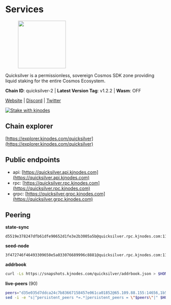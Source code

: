 # Services

<figure><img src="https://raw.githubusercontent.com/kj89/testnet_manuals/main/pingpub/logos/quicksilver.png" width="150" alt=""><figcaption></figcaption></figure>

Quicksilver is a permissionless, sovereign Cosmos SDK zone providing liquid staking for the entire Cosmos Ecosystem.

**Chain ID**: quicksilver-2 | **Latest Version Tag**: v1.2.2 | **Wasm**: OFF

[Website](https://quicksilver.zone) | [Discord](https://discord.gg/quicksilverprotocol) | [Twitter](https://twitter.com/quicksilverzone)

[![Stake with kjnodes](https://i.ibb.co/cr44Q8j/button-stake-with-kjnodes.png)](https://restake.app/quicksilver/None)


## Chain explorer
[https://explorer.kjnodes.com/quicksilver](https://explorer.kjnodes.com/quicksilver)

## Public endpoints

* api: [https://quicksilver.api.kjnodes.com](https://quicksilver.api.kjnodes.com)
* rpc: [https://quicksilver.rpc.kjnodes.com](https://quicksilver.rpc.kjnodes.com)
* grpc: [https://quicksilver.grpc.kjnodes.com](https://quicksilver.grpc.kjnodes.com)

## Peering

**state-sync**

```text
d5519e378247dfb61dfe90652d1fe3e2b3005a5b@quicksilver.rpc.kjnodes.com:11656
```

**seed-node**

```text
3f472746f46493309650e5a033076689996c8881@quicksilver.rpc.kjnodes.com:11659
```

**addrbook**
```bash
curl -Ls https://snapshots.kjnodes.com/quicksilver/addrbook.json > $HOME/.quicksilverd/config/addrbook.json
```

**live-peers** (90)
```bash
peers="d35e035d7ddca24c7b83667158457e061ca01852@65.109.88.155:14656,1b569bf57da79df4f85d207a161a97626988af76@65.109.92.241:20026,f73b2b887e7d1c01a3d753db359a0058e634e767@65.108.201.154:2090,ee14b4bbeb436056952c8e4e7c84826dfb92143b@65.109.105.17:26656,0307e98cceb81b5f075ee69f53c0032940dea98c@65.108.43.113:26656,5f0c0411e34e1c7d0b9c53749d90a923b5e8c625@65.21.133.125:35656,93593a7315477ecc0d0d072aac87fa7630ab6b2b@95.217.122.80:22656,ac610f4907efb3e04f4f9915ca3ed91ab0273573@65.108.85.218:26656,4559f4c24037bfad4791b2a6d6d5c769a16cad53@65.109.92.79:15656,09f16a08fb0da3a20a7bc0212e3bc4645b04918c@65.21.142.30:28656,ef1cb5bff5b76957f02636a30d5d85d861a35dbe@65.109.92.240:21026,d22c450ef79e019dc702d9098ff09f02294e6dff@65.109.37.58:26656,5fe7dc208641e3e730867c49b396cc7e248969fc@88.208.34.134:26656,8b575bbadf6bacdae40cf97681f111f6b0eb3a91@65.108.206.57:11656,4fe29b9b138301ecc0906fe909a833952983d277@65.21.89.54:26654,c83255ae59dc358a9b2cb908058e8affe46eaaff@65.108.193.249:2390,d6246909abf0c5e82f48ce6f623cba587b899e15@217.160.246.138:26656,0914b21ef0c3b325a82a37e58107d1271f201258@162.55.194.205:11656,063cc6b75194c4f943d32c549667ba210a7f2de1@195.3.222.240:26856,d9bfa29e0cf9c4ce0cc9c26d98e5d97228f93b0b@65.109.88.38:11656,ef9c9b1952f245fbb24603d5a1f643041bec7af7@141.95.65.26:29986,5e2b0913543b7e1e070e32326d5d901b456b2190@146.19.24.133:26656,271419d3eb3878c902ebb0064490ad702d9d067f@144.76.145.150:26656,0d92ed4e041916b60a5a2db934e259447d9a0479@65.108.13.185:27262,c3ec2daba16e457ca5117079f34ff49e99e7572d@65.109.94.221:35656,c8b01e6700d048b1aae34d76f5c56511b2a90ab1@57.128.133.24:26656,79b214369c8f52c2d33cf79fc1897677b24cf8cb@94.130.240.229:2000,8af9b9d86faaa41e5036b8ea143e63acb88a4a59@95.217.109.223:36656,2de4190c0e42a04f4cfb962c76ea90bf179a0b84@95.216.46.251:26656,e1b058e5cfa2b836ddaa496b10911da62dcf182e@138.201.8.248:26656,daf13ad58753b30cae8080217167d48b5b5137b4@78.107.234.44:26656,05241d21ff9e7c699bbdb4faa73da1860b6d8cd7@128.199.85.168:26656,e3f8ffcdcf2f7e15a702ee72a87d4a48ab206057@148.72.153.85:26656,e50848e299c7909245a9af690341ff27e21f7b69@65.109.49.111:56656,f644e9f9229ab7c9c70907b134b3b96b18163935@146.19.24.195:22656,ebafaa0d0087ecfc785b095d6a91a67a12eecd80@5.9.100.25:26656,0a3860f9d3c27b34910fe8660240ae55699b55c2@84.244.95.245:26656,b71ddbe0702383c73128f759a910a6d55ccee3b6@46.4.112.18:11656,83435bc3cbb0204188c666259ccebcd73ac33ec8@65.109.139.182:11656,71b753819eb653e99e6a825b80af20ca9bccb087@135.125.163.63:24666,8ebd6e7c74a9c36a175f9a86148354b378a4f387@185.248.24.16:26656,be4ff5b09936e32d9a4f87f5a5118973160d58f2@78.47.214.204:26656,0a226e70ceb7a4123e66216d1ed83ef22ed8a187@185.119.118.118:2000,9bd2b7e39fb0d823402f22c90e3000fdf3cd05bf@88.99.104.180:26656,b212d5740b2e11e54f56b072dc13b6134650cfb5@169.155.168.98:26656,e8f43949897a5453433d411a867c7729d3924719@38.242.216.246:19656,ebc272824924ea1a27ea3183dd0b9ba713494f83@195.3.220.136:27026,e726816f42831689eab9378d5d577f1d06d25716@176.9.188.21:26656,443ad7c991b2915b620673b10206c92e2b4040e0@173.67.177.120:26656,9f0770c748d9323223722faacd30262218287b40@65.108.238.102:11156,4a73a81a94c9cd7147a84c35c7ab7abec94093bd@204.93.241.110:27651,a1f5e0b68f36091d5fc8f30aba914b6c191f21fa@65.108.128.201:11156,c207da8baf9ff916285c7fec684fb1bc3ff2ba65@93.115.25.106:47656,ae353518e6009eb48d80ccf6a006a9644e9dd309@146.19.24.101:26656,46a0c8717148c4a4aa86eaaa9727e7bc6bb8e70c@49.12.7.7:26656,679f56feb7f4f91d46a92d0eb474d1dc43466d18@213.239.215.59:29986,f3263230b4bd692de6807a83a31594770433d337@62.171.186.160:26656,a7d96dc929824613315dcc1c90fee119f28cc51f@169.155.168.83:26656,4aa6607f87ad0b458526d3405731e71553cf275c@219.100.163.35:26656,072c61dee7f205b237aae0eca698aa4a0639d93e@95.214.54.28:26356,0abbbe9eb0539d87849671384fa0e7905f4b8fa8@213.170.135.153:26546,0865ef3e5a613f75f17a0092bd47e71d8c171124@51.222.44.116:15656,4de2811fd20d33110daf62223975beccecbe55a0@15.235.114.195:26656,4aa307d4ce413837a3da019e966d8115fb4c1467@198.244.229.218:26656,28ebd43e8c888ed069165fa035e101ae6fd7955e@139.162.191.246:26656,61d96fee29a9615c208c4db72526d23b45094cb4@65.108.195.30:36656,161f453c9ff27f3120ec5078f56b505316fbc720@65.108.6.45:61156,06230bbaabb6c9c6223275b57d8e10fc609ae7ba@51.89.7.184:26633,ee93bb021a0b3ba92129a95230619490fa12c024@164.68.125.243:36656,64112911cda67dd6566763c49bddadfee2631bd1@188.165.205.120:11656,d9f4546f14e94f81c7766542548ee1776f9f66ce@65.108.238.203:43656,9bd8172552086e445ae72386568ec6b452d6ef23@144.91.80.32:11656,e3dd956ac4081ba42ae3d038edd6d80ddf092751@198.199.90.99:26656,cbc2c7a7cd39750abee0dcd5dd2832feddbde20e@50.21.173.76:26656,2c64f16113722e29c14db3bba555128ad3f713a7@95.217.202.49:31656,2c658378f5356e39ecea6947eb312f45a8ccfde1@142.132.199.211:26654,3bd708547317e9efd8d63d8a51c5bc32d11f4840@138.201.32.103:26056,d36921a835076f6d87889793eb05a83099617221@202.61.240.122:26666,c0beca70dbd3ef5bb433f7aa280d56d2a150bbd3@95.214.52.144:26656,a1688942f8e51e3a372bbf0123d4a0326377e5ba@54.37.129.164:48656,ec076ff33f2986d064b78602e2ccd2c925bf761e@161.97.82.203:26256,e0604aa63b2b483bdb7f3ffba80a91803080bff8@62.171.183.214:26656,e4dbb1c6075822390aa23885750b306e1a54f9b0@5.161.101.185:26656,972f5e4b3c977bb6fb73138f9d4d5be5b5aca6c7@65.108.159.225:26656,bdd7d31bcb923de92d24ebfc2d5c90ba9da2328d@95.217.192.173:6090,3308d9078fcca016fbd8dc8f3b19666326f41a6f@138.201.121.185:26672,43b97f492bf47b455b7b275c396b1840f4eb336d@142.132.139.101:26656,ae44851a5d63d70382c1621bc7727db2a40d10d0@88.99.164.158:21026,3b3c0037090a1b5ef9f7ac58ff79f33dffdd188a@65.108.231.124:15656,940c0dc153b0e344de6368d101a97fd4d9e69eff@38.242.150.63:25656"
sed -i -e "s|^persistent_peers *=.*|persistent_peers = \"$peers\"|" $HOME/.quicksilverd/config/config.toml
```
